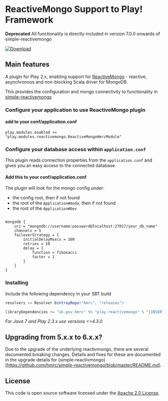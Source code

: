 # ReactiveMongo Support to Play! Framework

**Deprecated** All functionality is directly included in version 7.0.0 onwards of simple-reactivemongo 

[ ![Download](https://api.bintray.com/packages/hmrc/releases/play-reactivemongo/images/download.svg) ](https://bintray.com/hmrc/releases/play-reactivemongo/_latestVersion)

## Main features

A plugin for Play 2.x, enabling support for [ReactiveMongo](http://reactivemongo.org) - reactive, asynchronous and non-blocking Scala driver for MongoDB.

This provides the configuration and mongo connectivity to functionality in [simple-reactivemongo](https://github.com/hmrc/simple-reactivemongo)

### Configure your application to use ReactiveMongo plugin

#### add to your conf/application.conf

``` 
play.modules.enabled += "play.modules.reactivemongo.ReactiveMongoHmrcModule"
```

### Configure your database access within `application.conf`

This plugin reads connection properties from the `application.conf` and gives you an easy access to the connected database.

#### Add this to your conf/application.conf

The plugin will look for the mongo config under:
 - the config root, then if not found
 - the root of the `Application#mode`, then if not found
 - the root of the `Application#Dev`

```

mongodb {
    uri = "mongodb://username:password@localhost:27017/your_db_name"
    channels = 5
    failoverStrategy = {
        initialDelayMsecs = 100
        retries = 10
        delay = {
            function = fibonacci
            factor = 1
        }
    }
}

```

### Installing

Include the following dependency in your SBT build

```scala
resolvers += Resolver.bintrayRepo("hmrc", "releases")

libraryDependencies += "uk.gov.hmrc" %% "play-reactivemongo" % "[INSERT_VERSION]"
```

*For Java 7 and Play 2.3.x use versions <=4.3.0*

## Upgrading from 5.x.x to 6.x.x?

Due to the upgrade of the underlying reactivmongo, there are several documented breaking changes. Details and fixes for these  are documented in the upgrade details for (simple-reactivmongo)[https://github.com/hmrc/simple-reactivemongo/blob/master/README.md].

## License ##
 
This code is open source software licensed under the [Apache 2.0 License]("http://www.apache.org/licenses/LICENSE-2.0.html").
